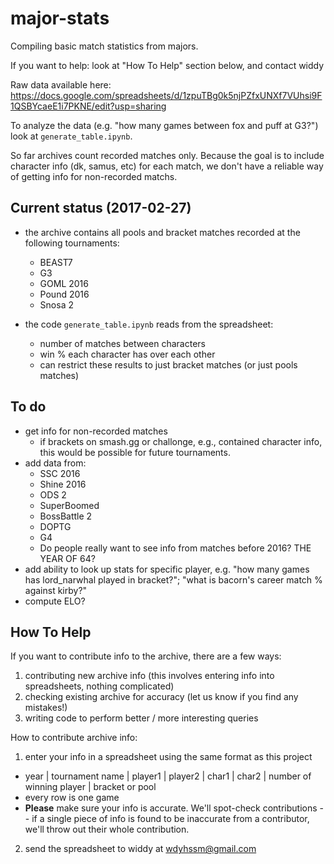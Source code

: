 # major-stats
Compiling basic match statistics from majors.

If you want to help: look at "How To Help" section below, and contact widdy

Raw data available here:
https://docs.google.com/spreadsheets/d/1zpuTBg0k5njPZfxUNXf7VUhsi9F1QSBYcaeE1i7PKNE/edit?usp=sharing

To analyze the data (e.g. "how many games between fox and puff at G3?") look at `generate_table.ipynb`.

So far archives count recorded matches only. Because the goal is to include character info (dk, samus, etc) for each match, we don't have a reliable way of getting info for non-recorded matchs.

## Current status (2017-02-27)
  * the archive contains all pools and bracket matches recorded at the following tournaments:
    * BEAST7
    * G3
    * GOML 2016
    * Pound 2016
    * Snosa 2
    
  * the code `generate_table.ipynb` reads from the spreadsheet:
    * number of matches between characters
    * win % each character has over each other
    * can restrict these results to just bracket matches (or just pools matches)

## To do
  * get info for non-recorded matches
    * if brackets on smash.gg or challonge, e.g., contained character info, this would be possible for future tournaments.
  * add data from:
    * SSC 2016
    * Shine 2016
    * ODS 2
    * SuperBoomed
    * BossBattle 2
    * DOPTG
    * G4
    * Do people really want to see info from matches before 2016? THE YEAR OF 64?
  * add ability to look up stats for specific player, e.g. "how many games has lord_narwhal played in bracket?"; "what is bacorn's career match % against kirby?"
  * compute ELO?
  
  
## How To Help
If you want to contribute info to the archive, there are a few ways:

1. contributing new archive info (this involves entering info into spreadsheets, nothing complicated)
2. checking existing archive for accuracy (let us know if you find any mistakes!)
3. writing code to perform better / more interesting queries

How to contribute archive info:

1. enter your info in a spreadsheet using the same format as this project
  * year | tournament name | player1 | player2 | char1 | char2 | number of winning player | bracket or pool
  * every row is one game
  * **Please** make sure your info is accurate. We'll spot-check contributions -- if a single piece of info is found to be inaccurate from a contributor, we'll throw out their whole contribution.
2. send the spreadsheet to widdy at wdyhssm@gmail.com
